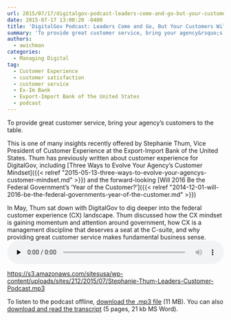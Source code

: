 ```yaml
---
url: 2015/07/17/digitalgov-podcast-leaders-come-and-go-but-your-customers-will-remain.md
date: 2015-07-17 13:00:20 -0400
title: 'DigitalGov Podcast: Leaders Come and Go, But Your Customers Will Remain'
summary: 'To provide great customer service, bring your agency&rsquo;s customers to the table. This is one of many insights recently offered by Stephanie Thum, Vice President of Customer Experience at the Export-Import Bank of the United States. Thum has previously written about customer experience for DigitalGov, including Three Ways to Evolve Your Agency&rsquo;s Customer Mindset and'
authors:
  - awichman
categories:
  - Managing Digital
tag:
  - Customer Experience
  - customer satisfaction
  - customer service
  - Ex-Im Bank
  - Export-Import Bank of the United States
  - podcast
---
```


To provide great customer service, bring your agency’s customers to the table.

This is one of many insights recently offered by Stephanie Thum, Vice President of Customer Experience at the Export-Import Bank of the United States. Thum has previously written about customer experience for DigitalGov, including [Three Ways to Evolve Your Agency’s Customer Mindset]({{< relref "2015-05-13-three-ways-to-evolve-your-agencys-customer-mindset.md" >}}) and the forward-looking [Will 2016 Be the Federal Government’s ‘Year of the Customer?’]({{< relref "2014-12-01-will-2016-be-the-federal-governments-year-of-the-customer.md" >}})

In May, Thum sat down with DigitalGov to dig deeper into the federal customer experience (CX) landscape. Thum discussed how the CX mindset is gaining momentum and attention around government, how CX is a management discipline that deserves a seat at the C-suite, and why providing great customer service makes fundamental business sense.<audio class="wp-audio-shortcode" id="audio-288702-3" preload="none" style="width: 100%;" controls="controls"><source type="audio/mpeg" src="https://s3.amazonaws.com/sitesusa/wp-content/uploads/sites/212/2015/07/Stephanie-Thum-Leaders-Customer-Podcast.mp3?_=3" />

<https://s3.amazonaws.com/sitesusa/wp-content/uploads/sites/212/2015/07/Stephanie-Thum-Leaders-Customer-Podcast.mp3></audio> 

 

To listen to the podcast offline, [download the .mp3 file](https://s3.amazonaws.com/sitesusa/wp-content/uploads/sites/212/2015/07/Stephanie-Thum-Leaders-Customer-Podcast.mp3 "Listen to An Inside look at the Digital Analytics Program") (11 MB). You can also [download and read the transcript](https://s3.amazonaws.com/sitesusa/wp-content/uploads/sites/212/2015/07/DigitalGov-Customer-Service-Podcast-Transcript-May-2015-Ashley-Wichman-and-Stephanie-Thum.docx) (5 pages, 21 kb MS Word).